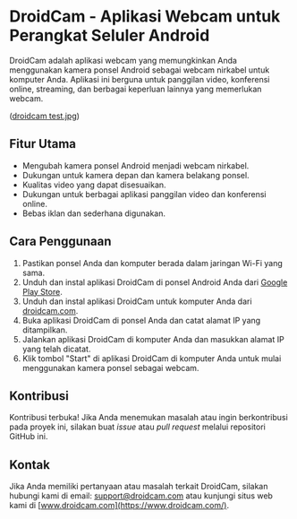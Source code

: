 # DroidCam - Aplikasi Webcam untuk Perangkat Seluler Android

DroidCam adalah aplikasi webcam yang memungkinkan Anda menggunakan kamera ponsel Android sebagai webcam nirkabel untuk komputer Anda. Aplikasi ini berguna untuk panggilan video, konferensi online, streaming, dan berbagai keperluan lainnya yang memerlukan webcam.

([droidcam test.jpg](https://github.com/Golanprabu/DROIDCAM-python/blob/Golan.github.io/droidcam%20test.jpg))

## Fitur Utama

- Mengubah kamera ponsel Android menjadi webcam nirkabel.
- Dukungan untuk kamera depan dan kamera belakang ponsel.
- Kualitas video yang dapat disesuaikan.
- Dukungan untuk berbagai aplikasi panggilan video dan konferensi online.
- Bebas iklan dan sederhana digunakan.

## Cara Penggunaan

1. Pastikan ponsel Anda dan komputer berada dalam jaringan Wi-Fi yang sama.
2. Unduh dan instal aplikasi DroidCam di ponsel Android Anda dari [Google Play Store](https://play.google.com/store/apps/details?id=com.dev47apps.droidcam).
3. Unduh dan instal aplikasi DroidCam untuk komputer Anda dari [droidcam.com](https://www.dev47apps.com/droidcam/windows/).
4. Buka aplikasi DroidCam di ponsel Anda dan catat alamat IP yang ditampilkan.
5. Jalankan aplikasi DroidCam di komputer Anda dan masukkan alamat IP yang telah dicatat.
6. Klik tombol "Start" di aplikasi DroidCam di komputer Anda untuk mulai menggunakan kamera ponsel sebagai webcam.

## Kontribusi

Kontribusi terbuka! Jika Anda menemukan masalah atau ingin berkontribusi pada proyek ini, silakan buat _issue_ atau _pull request_ melalui repositori GitHub ini.

## Kontak

Jika Anda memiliki pertanyaan atau masalah terkait DroidCam, silakan hubungi kami di email: support@droidcam.com atau kunjungi situs web kami di [www.droidcam.com](https://www.droidcam.com/).

